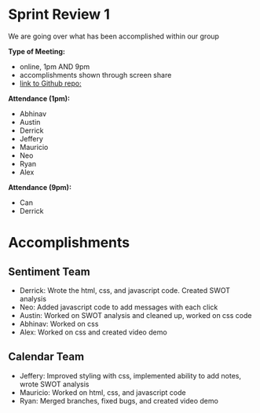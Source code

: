 # Sprint Review 1
We are going over what has been accomplished within our group
  
**Type of Meeting:**
- online, 1pm AND 9pm
- accomplishments shown through screen share
- [link to Github repo:](https://github.com/cse110-sp24-group34/warmup-exercise)

**Attendance (1pm):**
- Abhinav
- Austin
- Derrick
- Jeffery
- Mauricio
- Neo
- Ryan
- Alex

**Attendance (9pm):**
- Can
- Derrick

# Accomplishments
## Sentiment Team
- Derrick: Wrote the html, css, and javascript code. Created SWOT analysis
- Neo: Added javascript code to add messages with each click
- Austin: Worked on SWOT analysis and cleaned up, worked on css code
- Abhinav: Worked on css
- Alex: Worked on css and created video demo

## Calendar Team
- Jeffery: Improved styling with css, implemented ability to add notes, wrote SWOT analysis
- Mauricio: Worked on html, css, and javascript code
- Ryan: Merged branches, fixed bugs, and created video demo
